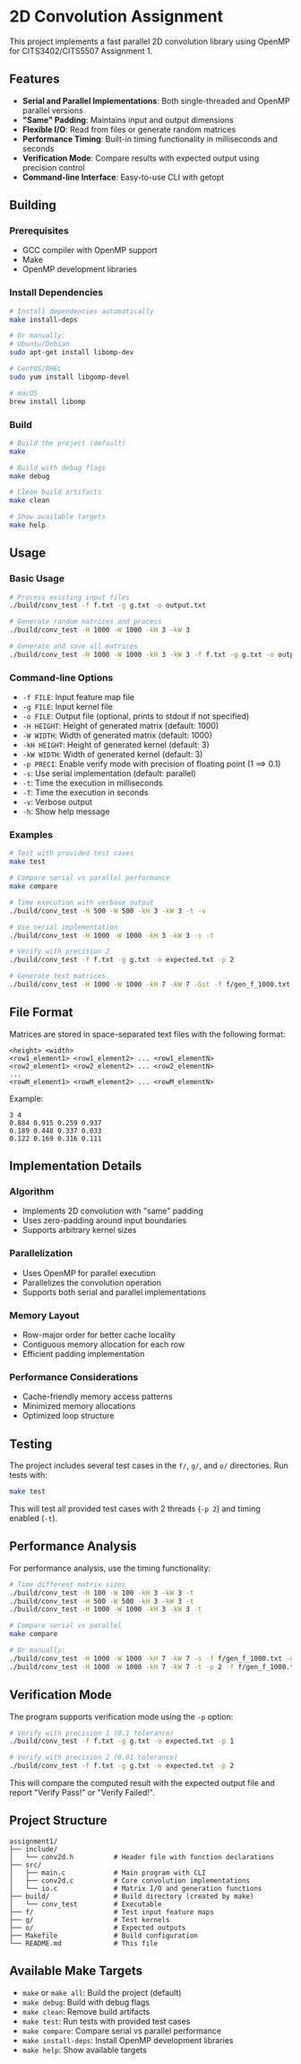 # 2D Convolution Assignment

This project implements a fast parallel 2D convolution library using OpenMP for CITS3402/CITS5507 Assignment 1.

## Features

- **Serial and Parallel Implementations**: Both single-threaded and OpenMP parallel versions
- **"Same" Padding**: Maintains input and output dimensions
- **Flexible I/O**: Read from files or generate random matrices
- **Performance Timing**: Built-in timing functionality in milliseconds and seconds
- **Verification Mode**: Compare results with expected output using precision control
- **Command-line Interface**: Easy-to-use CLI with getopt

## Building

### Prerequisites

- GCC compiler with OpenMP support
- Make
- OpenMP development libraries

### Install Dependencies

```bash
# Install dependencies automatically
make install-deps

# Or manually:
# Ubuntu/Debian
sudo apt-get install libomp-dev

# CentOS/RHEL
sudo yum install libgomp-devel

# macOS
brew install libomp
```

### Build

```bash
# Build the project (default)
make

# Build with debug flags
make debug

# Clean build artifacts
make clean

# Show available targets
make help
```

## Usage

### Basic Usage

```bash
# Process existing input files
./build/conv_test -f f.txt -g g.txt -o output.txt

# Generate random matrices and process
./build/conv_test -H 1000 -W 1000 -kH 3 -kW 3

# Generate and save all matrices
./build/conv_test -H 1000 -W 1000 -kH 3 -kW 3 -f f.txt -g g.txt -o output.txt
```

### Command-line Options

- `-f FILE`: Input feature map file
- `-g FILE`: Input kernel file  
- `-o FILE`: Output file (optional, prints to stdout if not specified)
- `-H HEIGHT`: Height of generated matrix (default: 1000)
- `-W WIDTH`: Width of generated matrix (default: 1000)
- `-kH HEIGHT`: Height of generated kernel (default: 3)
- `-kW WIDTH`: Width of generated kernel (default: 3)
- `-p PRECI`: Enable verify mode with precision of floating point (1 ==> 0.1)
- `-s`: Use serial implementation (default: parallel)
- `-t`: Time the execution in milliseconds
- `-T`: Time the execution in seconds
- `-v`: Verbose output
- `-h`: Show help message

### Examples

```bash
# Test with provided test cases
make test

# Compare serial vs parallel performance
make compare

# Time execution with verbose output
./build/conv_test -H 500 -W 500 -kH 3 -kW 3 -t -v

# Use serial implementation
./build/conv_test -H 1000 -W 1000 -kH 3 -kW 3 -s -t

# Verify with precision 2
./build/conv_test -f f.txt -g g.txt -o expected.txt -p 2

# Generate test matrices
./build/conv_test -H 1000 -W 1000 -kH 7 -kW 7 -Gst -f f/gen_f_1000.txt -g g/gen_g_1000.txt -o o/gen_o_1000.txt
```

## File Format

Matrices are stored in space-separated text files with the following format:

```
<height> <width>
<row1_element1> <row1_element2> ... <row1_elementN>
<row2_element1> <row2_element2> ... <row2_elementN>
...
<rowM_element1> <rowM_element2> ... <rowM_elementN>
```

Example:
```
3 4
0.884 0.915 0.259 0.937
0.189 0.448 0.337 0.033
0.122 0.169 0.316 0.111
```

## Implementation Details

### Algorithm
- Implements 2D convolution with "same" padding
- Uses zero-padding around input boundaries
- Supports arbitrary kernel sizes

### Parallelization
- Uses OpenMP for parallel execution
- Parallelizes the convolution operation
- Supports both serial and parallel implementations

### Memory Layout
- Row-major order for better cache locality
- Contiguous memory allocation for each row
- Efficient padding implementation

### Performance Considerations
- Cache-friendly memory access patterns
- Minimized memory allocations
- Optimized loop structure

## Testing

The project includes several test cases in the `f/`, `g/`, and `o/` directories. Run tests with:

```bash
make test
```

This will test all provided test cases with 2 threads (`-p 2`) and timing enabled (`-t`).

## Performance Analysis

For performance analysis, use the timing functionality:

```bash
# Time different matrix sizes
./build/conv_test -H 100 -W 100 -kH 3 -kW 3 -t
./build/conv_test -H 500 -W 500 -kH 3 -kW 3 -t
./build/conv_test -H 1000 -W 1000 -kH 3 -kW 3 -t

# Compare serial vs parallel
make compare

# Or manually:
./build/conv_test -H 1000 -W 1000 -kH 7 -kW 7 -s -f f/gen_f_1000.txt -g g/gen_g_1000.txt -o o/gen_o_1000.txt  # Serial
./build/conv_test -H 1000 -W 1000 -kH 7 -kW 7 -t -p 2 -f f/gen_f_1000.txt -g g/gen_g_1000.txt -o o/gen_o_1000.txt  # Parallel
```

## Verification Mode

The program supports verification mode using the `-p` option:

```bash
# Verify with precision 1 (0.1 tolerance)
./build/conv_test -f f.txt -g g.txt -o expected.txt -p 1

# Verify with precision 2 (0.01 tolerance)
./build/conv_test -f f.txt -g g.txt -o expected.txt -p 2
```

This will compare the computed result with the expected output file and report "Verify Pass!" or "Verify Failed!".

## Project Structure

```
assignment1/
├── include/
│   └── conv2d.h          # Header file with function declarations
├── src/
│   ├── main.c            # Main program with CLI
│   ├── conv2d.c          # Core convolution implementations
│   └── io.c              # Matrix I/O and generation functions
├── build/                # Build directory (created by make)
│   └── conv_test         # Executable
├── f/                    # Test input feature maps
├── g/                    # Test kernels
├── o/                    # Expected outputs
├── Makefile              # Build configuration
└── README.md             # This file
```

## Available Make Targets

- `make` or `make all`: Build the project (default)
- `make debug`: Build with debug flags
- `make clean`: Remove build artifacts
- `make test`: Run tests with provided test cases
- `make compare`: Compare serial vs parallel performance
- `make install-deps`: Install OpenMP development libraries
- `make help`: Show available targets
